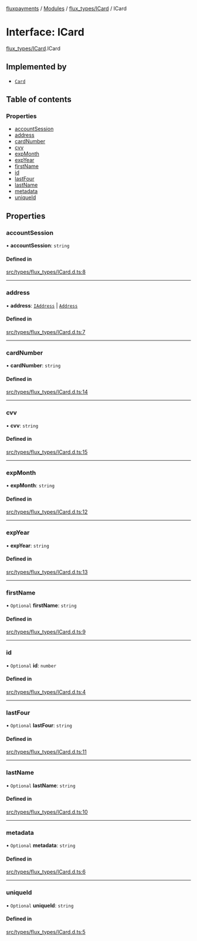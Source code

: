 [fluxpayments](../README.md) / [Modules](../modules.md) / [flux\_types/ICard](../modules/flux_types_ICard.md) / ICard

# Interface: ICard

[flux\_types/ICard](../modules/flux_types_ICard.md).ICard

## Implemented by

- [`Card`](../classes/flux_types_Card.Card.md)

## Table of contents

### Properties

- [accountSession](flux_types_ICard.ICard.md#accountsession)
- [address](flux_types_ICard.ICard.md#address)
- [cardNumber](flux_types_ICard.ICard.md#cardnumber)
- [cvv](flux_types_ICard.ICard.md#cvv)
- [expMonth](flux_types_ICard.ICard.md#expmonth)
- [expYear](flux_types_ICard.ICard.md#expyear)
- [firstName](flux_types_ICard.ICard.md#firstname)
- [id](flux_types_ICard.ICard.md#id)
- [lastFour](flux_types_ICard.ICard.md#lastfour)
- [lastName](flux_types_ICard.ICard.md#lastname)
- [metadata](flux_types_ICard.ICard.md#metadata)
- [uniqueId](flux_types_ICard.ICard.md#uniqueid)

## Properties

### accountSession

• **accountSession**: `string`

#### Defined in

[src/types/flux_types/ICard.d.ts:8](https://github.com/fluxpayments1/fluxpayments_api_ts/blob/04e1ffcb5aff57642b62dd938b8f3f584c8b091f/src/types/flux_types/ICard.d.ts#L8)

___

### address

• **address**: [`IAddress`](flux_types_IAddress.IAddress.md) \| [`Address`](../classes/flux_types_Address.Address.md)

#### Defined in

[src/types/flux_types/ICard.d.ts:7](https://github.com/fluxpayments1/fluxpayments_api_ts/blob/04e1ffcb5aff57642b62dd938b8f3f584c8b091f/src/types/flux_types/ICard.d.ts#L7)

___

### cardNumber

• **cardNumber**: `string`

#### Defined in

[src/types/flux_types/ICard.d.ts:14](https://github.com/fluxpayments1/fluxpayments_api_ts/blob/04e1ffcb5aff57642b62dd938b8f3f584c8b091f/src/types/flux_types/ICard.d.ts#L14)

___

### cvv

• **cvv**: `string`

#### Defined in

[src/types/flux_types/ICard.d.ts:15](https://github.com/fluxpayments1/fluxpayments_api_ts/blob/04e1ffcb5aff57642b62dd938b8f3f584c8b091f/src/types/flux_types/ICard.d.ts#L15)

___

### expMonth

• **expMonth**: `string`

#### Defined in

[src/types/flux_types/ICard.d.ts:12](https://github.com/fluxpayments1/fluxpayments_api_ts/blob/04e1ffcb5aff57642b62dd938b8f3f584c8b091f/src/types/flux_types/ICard.d.ts#L12)

___

### expYear

• **expYear**: `string`

#### Defined in

[src/types/flux_types/ICard.d.ts:13](https://github.com/fluxpayments1/fluxpayments_api_ts/blob/04e1ffcb5aff57642b62dd938b8f3f584c8b091f/src/types/flux_types/ICard.d.ts#L13)

___

### firstName

• `Optional` **firstName**: `string`

#### Defined in

[src/types/flux_types/ICard.d.ts:9](https://github.com/fluxpayments1/fluxpayments_api_ts/blob/04e1ffcb5aff57642b62dd938b8f3f584c8b091f/src/types/flux_types/ICard.d.ts#L9)

___

### id

• `Optional` **id**: `number`

#### Defined in

[src/types/flux_types/ICard.d.ts:4](https://github.com/fluxpayments1/fluxpayments_api_ts/blob/04e1ffcb5aff57642b62dd938b8f3f584c8b091f/src/types/flux_types/ICard.d.ts#L4)

___

### lastFour

• `Optional` **lastFour**: `string`

#### Defined in

[src/types/flux_types/ICard.d.ts:11](https://github.com/fluxpayments1/fluxpayments_api_ts/blob/04e1ffcb5aff57642b62dd938b8f3f584c8b091f/src/types/flux_types/ICard.d.ts#L11)

___

### lastName

• `Optional` **lastName**: `string`

#### Defined in

[src/types/flux_types/ICard.d.ts:10](https://github.com/fluxpayments1/fluxpayments_api_ts/blob/04e1ffcb5aff57642b62dd938b8f3f584c8b091f/src/types/flux_types/ICard.d.ts#L10)

___

### metadata

• `Optional` **metadata**: `string`

#### Defined in

[src/types/flux_types/ICard.d.ts:6](https://github.com/fluxpayments1/fluxpayments_api_ts/blob/04e1ffcb5aff57642b62dd938b8f3f584c8b091f/src/types/flux_types/ICard.d.ts#L6)

___

### uniqueId

• `Optional` **uniqueId**: `string`

#### Defined in

[src/types/flux_types/ICard.d.ts:5](https://github.com/fluxpayments1/fluxpayments_api_ts/blob/04e1ffcb5aff57642b62dd938b8f3f584c8b091f/src/types/flux_types/ICard.d.ts#L5)
